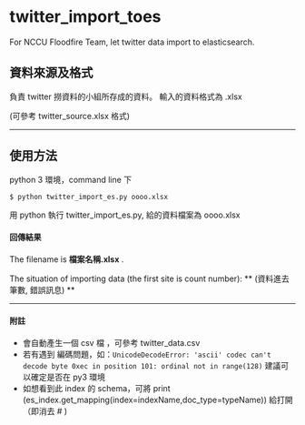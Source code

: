 # twitter_import_toes
For NCCU Floodfire Team, let twitter data import to elasticsearch.

## 資料來源及格式
負責 twitter 撈資料的小組所存成的資料。 
輸入的資料格式為 .xlsx

(可參考 twitter_source.xlsx 格式)

---
## 使用方法
python 3 環境，command line 下
```
$ python twitter_import_es.py oooo.xlsx
```
用 python 執行 twitter_import_es.py, 給的資料檔案為 oooo.xlsx 

#### 回傳結果

The filename is **檔案名稱.xlsx** .

The situation of importing data (the first site is count number): ** (資料進去筆數, 錯誤訊息) **


---

#### 附註
* 會自動產生一個 csv 檔 ，可參考 twitter_data.csv
* 若有遇到 編碼問題，如：`UnicodeDecodeError: 'ascii' codec can't decode byte 0xec in position 101: ordinal not in range(128)`
建議可以確定是否在 py3 環境
* 如想看到此 index 的 schema，可將 print (es_index.get_mapping(index=indexName,doc_type=typeName)) 給打開（即消去 # )
